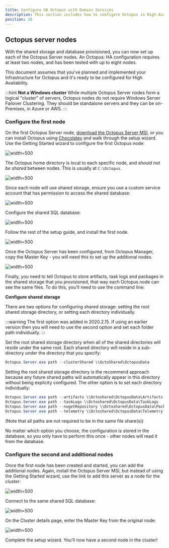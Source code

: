 ```yaml
---
title: Configure HA Octopus with Domain Services
description: This section includes how to configure Octopus in High-Availability
position: 20
---
```


## Octopus server nodes

With the shared storage and database provisioned, you can now set up each of the Octopus Server nodes. An Octopus: HA configuration requires at least two nodes, and has been tested with up to eight nodes.

This document assumes that you've planned and implemented your Infrastructure for Octopus and it's ready to be configured for High Availability.

:::hint
**Not a Windows cluster**
While multiple Octopus Server nodes form a logical "cluster" of servers, Octopus nodes do not require Windows Server Failover Clustering. They should be standalone servers and they can be on-Premises, in Azure or AWS.
:::

### Configure the first node

On the first Octopus Server node, [download the Octopus Server MSI](https://octopus.com/downloads), or you can install Octopus using [Chocolatey](https://community.chocolatey.org/packages/OctopusDeploy) and walk through the setup wizard. Use the Getting Started wizard to configure the first Octopus node:

![](images/getting-started.png "width=500")

The Octopus home directory is local to each specific node, and *should not be shared* between nodes. This is usually at `C:\Octopus`.

![](images/home.png "width=500")

Since each node will use shared storage, ensure you use a custom service account that has permission to access the shared database:

![](images/service-account.png "width=500")

Configure the shared SQL database:

![](images/wizard-database.png "width=500")

Follow the rest of the setup guide, and install the first node.

![](images/wizard-installation.png "width=500")

Once the Octopus Server has been configured, from Octopus Manager, copy the Master Key - you will need this to set up the additional nodes.

![](images/master-key.png "width=500")

Finally, you need to tell Octopus to store artifacts, task logs and packages in the shared storage that you provisioned, that way each Octopus node can see the same files. To do this, you'll need to use the command line:

**Configure shared storage**

There are two options for configuring shared storage: setting the root shared storage directory, or setting each directory individually.

:::warning
The first option was added in 2020.2.15. If using an earlier version then you will need to use the second option and set each folder path individually.
:::

Set the root shared storage directory when all of the shared directories will reside under the same root. Each shared directory will reside in a sub-directory under the directory that you specify:

```powershell
Octopus.Server.exe path --clusterShared \\OctoShared\OctopusData
```

Setting the root shared storage directory is the recommend approach because any future shared paths will automatically appear in this directory without being explicity configured. The other option is to set each directory individually:

```powershell
Octopus.Server.exe path --artifacts \\Octoshared\OctopusData\Artifacts
Octopus.Server.exe path --taskLogs \\Octoshared\OctopusData\TaskLogs
Octopus.Server.exe path --nugetRepository \\Octoshared\OctopusData\Packages
Octopus.Server.exe path --telemetry \\Octoshared\OctopusData\Telemetry
```

(Note that all paths are not required to be in the same file share(s))

No matter which option you choose, the configuration is stored in the database, so you only have to perform this once - other nodes will read it from the database.

### Configure the second and additional nodes

Once the first node has been created and started, you can add the additional nodes. Again, install the Octopus Server MSI, but instead of using the Getting Started wizard, use the link to add this server as a node for the cluster:

![](images/add-to-ha-cluster.png "width=500")

Connect to the same shared SQL database:

![](images/wizard-same-database.png "width=500")

On the Cluster details page, enter the Master Key from the original node:

![](images/wizard-cluster-details.png "width=500")

Complete the setup wizard. You'll now have a second node in the cluster!
